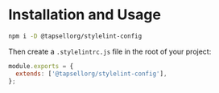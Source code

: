 # Installation and Usage

```bash
npm i -D @tapsellorg/stylelint-config
```

Then create a `.stylelintrc.js` file in the root of your project:

```js
module.exports = {
  extends: ['@tapsellorg/stylelint-config'],
};
```

